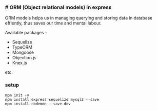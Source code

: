 ### # ORM (Object relational models) in express

ORM models helps us in managing querying and storing data in database effiently, thus saves our time and mental labour.

Available packages -
* Sequelize
* TypeORM
* Mongoose
* Objection.js
* Knex.js

etc.

### setup
```nodejs
npm init -y
npm install express sequelize mysql2 --save
npm install nodemon --save-dev
```

